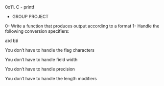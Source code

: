 0x11. C - printf

- GROUP PROJECT

0- Write a function that produces output according to a format
1- Handle the following conversion specifiers:
 
a)d
b)i

You don’t have to handle the flag characters

You don’t have to handle field width

You don’t have to handle precision

You don’t have to handle the length modifiers
